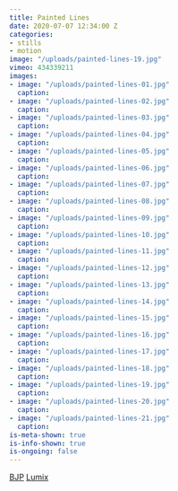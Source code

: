 ```yaml
---
title: Painted Lines
date: 2020-07-07 12:34:00 Z
categories:
- stills
- motion
image: "/uploads/painted-lines-19.jpg"
vimeo: 434339211
images:
- image: "/uploads/painted-lines-01.jpg"
  caption: 
- image: "/uploads/painted-lines-02.jpg"
  caption: 
- image: "/uploads/painted-lines-03.jpg"
  caption: 
- image: "/uploads/painted-lines-04.jpg"
  caption: 
- image: "/uploads/painted-lines-05.jpg"
  caption: 
- image: "/uploads/painted-lines-06.jpg"
  caption: 
- image: "/uploads/painted-lines-07.jpg"
  caption: 
- image: "/uploads/painted-lines-08.jpg"
  caption: 
- image: "/uploads/painted-lines-09.jpg"
  caption: 
- image: "/uploads/painted-lines-10.jpg"
  caption: 
- image: "/uploads/painted-lines-11.jpg"
  caption: 
- image: "/uploads/painted-lines-12.jpg"
  caption: 
- image: "/uploads/painted-lines-13.jpg"
  caption: 
- image: "/uploads/painted-lines-14.jpg"
  caption: 
- image: "/uploads/painted-lines-15.jpg"
  caption: 
- image: "/uploads/painted-lines-16.jpg"
  caption: 
- image: "/uploads/painted-lines-17.jpg"
  caption: 
- image: "/uploads/painted-lines-18.jpg"
  caption: 
- image: "/uploads/painted-lines-19.jpg"
  caption: 
- image: "/uploads/painted-lines-20.jpg"
  caption: 
- image: "/uploads/painted-lines-21.jpg"
  caption: 
is-meta-shown: true
is-info-shown: true
is-ongoing: false
---
```


[BJP](https://www.bjp-online.com/2020/06/community-and-connection-in-sport-from-the-asian-champions-league-to-local-5asides-in-refugee-camps/)
[Lumix](https://lumixstoriesforchange.com/stories/painted-lines/)